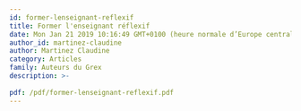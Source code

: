 ```yaml
---
id: former-lenseignant-reflexif
title: Former l'enseignant réflexif 
date: Mon Jan 21 2019 10:16:49 GMT+0100 (heure normale d’Europe centrale)
author_id: martinez-claudine
author: Martinez Claudine
category: Articles
family: Auteurs du Grex
description: >-
 
pdf: /pdf/former-lenseignant-reflexif.pdf
---
```

